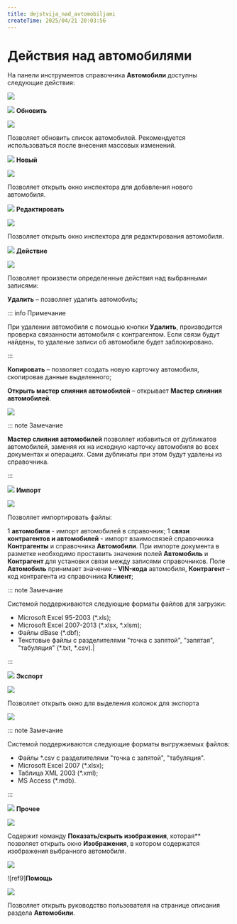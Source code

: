```yaml
---
title: dejstvija_nad_avtomobiljami
createTime: 2025/04/21 20:03:56
---
```

# Действия над автомобилями

На панели инструментов справочника **Автомобили** доступны следующие действия:

![](Aspose.Words.83ab1c44-6b28-430a-a5f2-4d9e6ba1abd4.186.png)

![](Aspose.Words.83ab1c44-6b28-430a-a5f2-4d9e6ba1abd4.004.png) **Обновить**

   ![](Aspose.Words.83ab1c44-6b28-430a-a5f2-4d9e6ba1abd4.187.png)

   Позволяет обновить список автомобилей. Рекомендуется использоваться после внесения массовых изменений.

![](Aspose.Words.83ab1c44-6b28-430a-a5f2-4d9e6ba1abd4.006.png) **Новый**

   ![](Aspose.Words.83ab1c44-6b28-430a-a5f2-4d9e6ba1abd4.188.png)

   Позволяет открыть окно инспектора для добавления нового автомобиля.

![](Aspose.Words.83ab1c44-6b28-430a-a5f2-4d9e6ba1abd4.008.png) **Редактировать**

   ![](Aspose.Words.83ab1c44-6b28-430a-a5f2-4d9e6ba1abd4.189.png)

   Позволяет открыть окно инспектора для редактирования автомобиля.

![](Aspose.Words.83ab1c44-6b28-430a-a5f2-4d9e6ba1abd4.010.png) **Действие**

   ![](Aspose.Words.83ab1c44-6b28-430a-a5f2-4d9e6ba1abd4.190.png)

   Позволяет произвести определенные действия над выбранными записями:

   **Удалить** – позволяет удалить автомобиль;

   ::: info Примечание

   При удалении автомобиля с помощью кнопки **Удалить**, производится проверка связанности автомобиля с контрагентом. Если связи будут найдены, то удаление записи об автомобиле будет заблокировано.

   :::

   **Копировать** – позволяет создать новую карточку автомобиля, скопировав данные выделенного;

   **Открыть мастер слияния автомобилей** – открывает **Мастер слияния автомобилей**.

   ![](Aspose.Words.83ab1c44-6b28-430a-a5f2-4d9e6ba1abd4.191.png)

   ::: note Замечание

   **Мастер слияния автомобилей** позволяет избавиться от дубликатов автомобилей, заменяя их на исходную карточку автомобиля во всех документах и операциях. Сами дубликаты при этом будут удалены из справочника.

   :::

![](Aspose.Words.83ab1c44-6b28-430a-a5f2-4d9e6ba1abd4.017.png) **Импорт**

   ![](Aspose.Words.83ab1c44-6b28-430a-a5f2-4d9e6ba1abd4.192.png)

   Позволяет импортировать файлы:

   1  **автомобили** - импорт автомобилей в справочник;
   1  **связи контрагентов и автомобилей** - импорт взаимосвязей справочника **Контрагенты** и справочника **Автомобили**. При импорте документа в разметке необходимо проставить значения полей **Автомобиль** и **Контрагент** для установки связи между записями справочников. Поле **Автомобиль** принимает значение – **VIN-кода** автомобиля, **Контрагент** – код контрагента из справочника **Клиент**;

   ::: note Замечание

   Системой поддерживаются следующие форматы файлов для загрузки:
   - Microsoft Excel 95-2003 (\*.xls);
   - Microsoft Excel 2007-2013 (\*.xlsx, \*.xlsm);
   - Файлы dBase (\*.dbf);
   - Текстовые файлы с разделителями "точка с запятой", "запятая", "табуляция" (\*.txt, \*.csv).|

   :::

![](Aspose.Words.83ab1c44-6b28-430a-a5f2-4d9e6ba1abd4.019.png) **Экспорт**

   ![](Aspose.Words.83ab1c44-6b28-430a-a5f2-4d9e6ba1abd4.193.png)

   Позволяет открыть окно для выделения колонок для экспорта

   ![](Aspose.Words.83ab1c44-6b28-430a-a5f2-4d9e6ba1abd4.194.png)

   ::: note Замечание

   Системой поддерживаются следующие форматы выгружаемых файлов:
   - Файлы \*.csv с разделителями "точка с запятой", "табуляция".
   - Microsoft Excel 2007 (\*.xlsx);
   - Таблица XML 2003 (\*.xml);
   - MS Access (\*.mdb).

   :::

![](Aspose.Words.83ab1c44-6b28-430a-a5f2-4d9e6ba1abd4.021.png) **Прочее**

   ![](Aspose.Words.83ab1c44-6b28-430a-a5f2-4d9e6ba1abd4.195.png)

   Содержит команду **Показать/скрыть изображения**, которая** позволяет открыть окно **Изображения**, в котором содержатся изображения выбранного автомобиля.

   ![](Aspose.Words.83ab1c44-6b28-430a-a5f2-4d9e6ba1abd4.196.png)

![ref9]**Помощь**

![](Aspose.Words.83ab1c44-6b28-430a-a5f2-4d9e6ba1abd4.197.png)

Позволяет открыть руководство пользователя на странице описания раздела **Автомобили**.